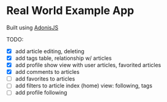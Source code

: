 # Real World Example App

Built using [AdonisJS](https://adonisjs.com)

TODO:

- [X] add article editing, deleting
- [X] add tags table, relationship w/ articles
- [X] add profile show view with user articles, favorited articles
- [X] add comments to articles
- [ ] add favorites to articles
- [ ] add filters to article index (home) view: following, tags
- [ ] add profile following
